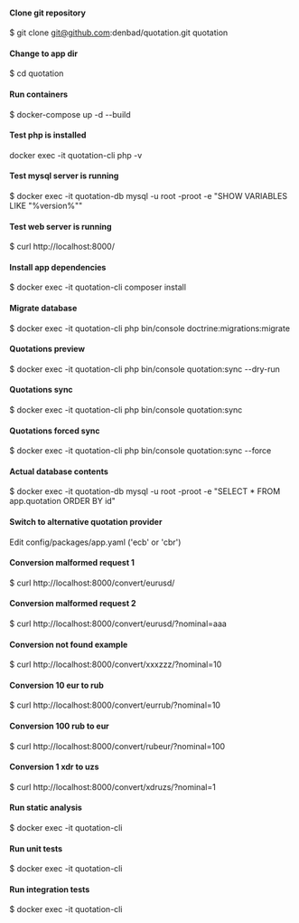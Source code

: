 #### Clone git repository
$ git clone git@github.com:denbad/quotation.git quotation

#### Change to app dir
$ cd quotation

#### Run containers
$ docker-compose up -d --build

#### Test php is installed
docker exec -it quotation-cli php -v

#### Test mysql server is running
$ docker exec -it quotation-db mysql -u root -proot -e "SHOW VARIABLES LIKE \"%version%\"" 

#### Test web server is running
$ curl http://localhost:8000/

#### Install app dependencies
$ docker exec -it quotation-cli composer install

#### Migrate database
$ docker exec -it quotation-cli php bin/console doctrine:migrations:migrate

#### Quotations preview
$ docker exec -it quotation-cli php bin/console quotation:sync --dry-run

#### Quotations sync
$ docker exec -it quotation-cli php bin/console quotation:sync

#### Quotations forced sync
$ docker exec -it quotation-cli php bin/console quotation:sync --force

#### Actual database contents
$ docker exec -it quotation-db mysql -u root -proot -e "SELECT * FROM app.quotation ORDER BY id" 

#### Switch to alternative quotation provider
Edit config/packages/app.yaml ('ecb' or 'cbr')

#### Conversion malformed request 1
$ curl http://localhost:8000/convert/eurusd/

#### Conversion malformed request 2
$ curl http://localhost:8000/convert/eurusd/?nominal=aaa

#### Conversion not found example
$ curl http://localhost:8000/convert/xxxzzz/?nominal=10

#### Conversion 10 eur to rub
$ curl http://localhost:8000/convert/eurrub/?nominal=10

#### Conversion 100 rub to eur
$ curl http://localhost:8000/convert/rubeur/?nominal=100

#### Conversion 1 xdr to uzs
$ curl http://localhost:8000/convert/xdruzs/?nominal=1

#### Run static analysis
$ docker exec -it quotation-cli 

#### Run unit tests
$ docker exec -it quotation-cli 

#### Run integration tests
$ docker exec -it quotation-cli
